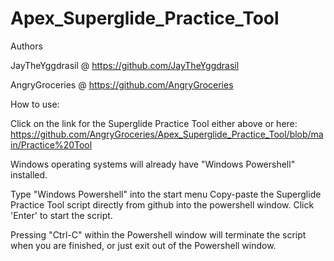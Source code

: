 # Apex_Superglide_Practice_Tool

 Authors 
 
 JayTheYggdrasil @ https://github.com/JayTheYggdrasil
 
 AngryGroceries  @ https://github.com/AngryGroceries 

How to use:

Click on the link for the Superglide Practice Tool either above or here: https://github.com/AngryGroceries/Apex_Superglide_Practice_Tool/blob/main/Practice%20Tool

Windows operating systems will already have "Windows Powershell" installed.

Type "Windows Powershell" into the start menu
Copy-paste the Superglide Practice Tool script directly from github into the powershell window. 
Click 'Enter' to start the script. 

Pressing "Ctrl-C" within the Powershell window will terminate the script when you are finished, or just exit out of the Powershell window. 
